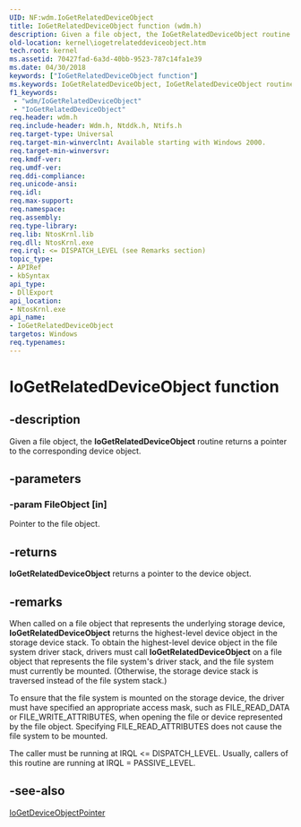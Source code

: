 ```yaml
---
UID: NF:wdm.IoGetRelatedDeviceObject
title: IoGetRelatedDeviceObject function (wdm.h)
description: Given a file object, the IoGetRelatedDeviceObject routine returns a pointer to the corresponding device object.
old-location: kernel\iogetrelateddeviceobject.htm
tech.root: kernel
ms.assetid: 70427fad-6a3d-40bb-9523-787c14fa1e39
ms.date: 04/30/2018
keywords: ["IoGetRelatedDeviceObject function"]
ms.keywords: IoGetRelatedDeviceObject, IoGetRelatedDeviceObject routine [Kernel-Mode Driver Architecture], k104_22abf9c6-81f5-497e-9bca-8a00b2c871df.xml, kernel.iogetrelateddeviceobject, wdm/IoGetRelatedDeviceObject
f1_keywords:
 - "wdm/IoGetRelatedDeviceObject"
 - "IoGetRelatedDeviceObject"
req.header: wdm.h
req.include-header: Wdm.h, Ntddk.h, Ntifs.h
req.target-type: Universal
req.target-min-winverclnt: Available starting with Windows 2000.
req.target-min-winversvr: 
req.kmdf-ver: 
req.umdf-ver: 
req.ddi-compliance: 
req.unicode-ansi: 
req.idl: 
req.max-support: 
req.namespace: 
req.assembly: 
req.type-library: 
req.lib: NtosKrnl.lib
req.dll: NtosKrnl.exe
req.irql: <= DISPATCH_LEVEL (see Remarks section)
topic_type:
- APIRef
- kbSyntax
api_type:
- DllExport
api_location:
- NtosKrnl.exe
api_name:
- IoGetRelatedDeviceObject
targetos: Windows
req.typenames: 
---
```


# IoGetRelatedDeviceObject function


## -description


Given a file object, the <b>IoGetRelatedDeviceObject</b> routine returns a pointer to the corresponding device object.


## -parameters




### -param FileObject [in]

Pointer to the file object. 


## -returns



<b>IoGetRelatedDeviceObject</b> returns a pointer to the device object.




## -remarks



When called on a file object that represents the underlying storage device, <b>IoGetRelatedDeviceObject</b> returns the highest-level device object in the storage device stack. To obtain the highest-level device object in the file system driver stack, drivers must call <b>IoGetRelatedDeviceObject</b> on a file object that represents the file system's driver stack, and the file system must currently be mounted. (Otherwise, the storage device stack is traversed instead of the file system stack.)

To ensure that the file system is mounted on the storage device, the driver must have specified an appropriate access mask, such as FILE_READ_DATA or FILE_WRITE_ATTRIBUTES, when opening the file or device represented by the file object. Specifying FILE_READ_ATTRIBUTES does not cause the file system to be mounted. 

The caller must be running at IRQL <= DISPATCH_LEVEL. Usually, callers of this routine are running at IRQL = PASSIVE_LEVEL. 




## -see-also




<a href="https://docs.microsoft.com/windows-hardware/drivers/ddi/wdm/nf-wdm-iogetdeviceobjectpointer">IoGetDeviceObjectPointer</a>
 

 

